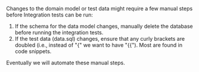 Changes to the domain model or test data might require a few manual steps before Integration tests can be run:

  1. If the schema for the data model changes, manually delete the database before running the integration tests.
  2. If the test data (data.sql) changes, ensure that any curly brackets are doubled (i.e., instead of "{" we want to have "{{"). Most are found in code snippets.

Eventually we will automate these manual steps.
